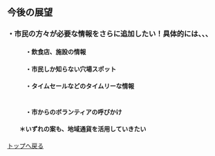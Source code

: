 ## 今後の展望 <br>
### ・市民の方々が必要な情報をさらに追加したい！具体的には、、、<br>
####  　　　・飲食店、施設の情報 <br>
####  　　　・市民しか知らない穴場スポット <br>
####  　　　・タイムセールなどのタイムリーな情報 <br>　
####  　　　・市からのボランティアの呼びかけ <br>
####  　　＊いずれの案も、地域通貨を活用していきたい
[トップへ戻る](./index.md "トップへ戻る")
